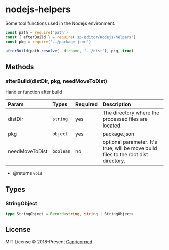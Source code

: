 # nodejs-helpers

Some tool functions used in the Nodejs environment.

```js
const path = require('path')
const { afterBuild } = require('sp-editor/nodejs-helpers')
const pkg = require('../package.json')

afterBuild(path.resolve(__dirname, '../dist'), pkg, true)
```

## Methods

### afterBuild(distDir, pkg, needMoveToDist)

Handler function after build

Param|Types|Required|Description
:--|:--|:--|:--
distDir|`string`|yes|The directory where the processed files are located.
pkg|`object`|yes|package.json
needMoveToDist|`boolean`|no|optional parameter. It's true, will be move build files to the root dist directory.

- @returns `void`

## Types

### StringObject

```ts
type StringObject = Record<string, string | StringObject>
```

## License

MIT License © 2018-Present [Capricorncd](https://github.com/capricorncd).
